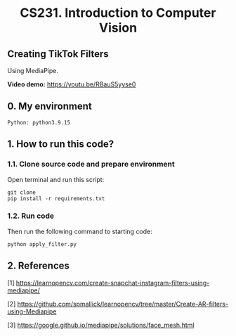 # <center>CS231. Introduction to Computer Vision<center>

## Creating TikTok Filters
Using MediaPipe.
  
**Video demo:** https://youtu.be/RBauS5yyse0

## 0. My environment
```
Python: python3.9.15
```

## 1. How to run this code?
### 1.1. Clone source code and prepare environment

Open terminal and run this script: 
```
git clone 
pip install -r requirements.txt
```

### 1.2. Run code
Then run the following command to starting code: 
```
python apply_filter.py
```

## 2. References
[1] https://learnopencv.com/create-snapchat-instagram-filters-using-mediapipe/

[2] https://github.com/spmallick/learnopencv/tree/master/Create-AR-filters-using-Mediapipe

[3] https://google.github.io/mediapipe/solutions/face_mesh.html
